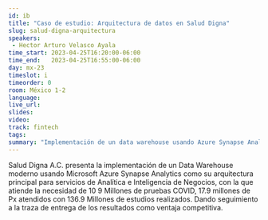 ```yaml
---
id: ib
title: "Caso de estudio: Arquitectura de datos en Salud Digna"
slug: salud-digna-arquitectura
speakers:
 - Hector Arturo Velasco Ayala
time_start: 2023-04-25T16:20:00-06:00
time_end:   2023-04-25T16:55:00-06:00
day: mx-23
timeslot: i
timeorder: 0
room: México 1-2
language: 
live_url: 
slides: 
video: 
track: fintech
tags:
summary: "Implementación de un data warehouse usando Azure Synapse Analytics."
---
```


Salud Digna A.C. presenta la implementación de un Data Warehouse moderno usando Microsoft Azure Synapse Analytics como su arquitectura principal para servicios de Analítica e Inteligencia de Negocios, con la que atiende la necesidad de 10 9 Millones de pruebas COVID, 17.9 millones de Px atendidos con 136.9 Millones de estudios realizados. Dando seguimiento a la traza de entrega de los resultados como ventaja competitiva.


